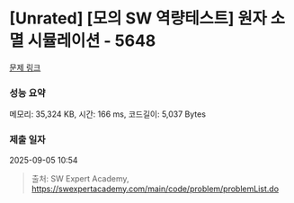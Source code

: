 # [Unrated] [모의 SW 역량테스트] 원자 소멸 시뮬레이션 - 5648 

[문제 링크](https://swexpertacademy.com/main/code/problem/problemDetail.do?contestProbId=AWXRFInKex8DFAUo) 

### 성능 요약

메모리: 35,324 KB, 시간: 166 ms, 코드길이: 5,037 Bytes

### 제출 일자

2025-09-05 10:54



> 출처: SW Expert Academy, https://swexpertacademy.com/main/code/problem/problemList.do